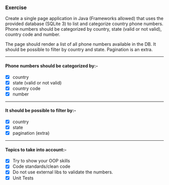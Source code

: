 ### Exercise

Create a single page application in Java (Frameworks allowed) that uses the provided
database (SQLite 3) to list and categorize country phone numbers.
Phone numbers should be categorized by country, state (valid or not valid), country
code and number.

The page should render a list of all phone numbers available in the DB. It should be
possible to filter by country and state. Pagination is an extra.

---

#### Phone numbers should be categorized by:-

- [x] country
- [x] state (valid or not valid)
- [x] country code
- [x] number

---

#### It should be possible to filter by:-

- [x] country
- [x] state
- [x] pagination (extra)

---

#### Topics to take into account:-

- [x] Try to show your OOP skills
- [x] Code standards/clean code
- [x] Do not use external libs to validate the numbers.
- [x] Unit Tests
